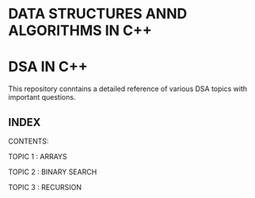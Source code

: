 # DATA STRUCTURES ANND ALGORITHMS IN C++

# DSA IN C++

This repository conntains a detailed reference of various DSA topics with important questions.


## INDEX

CONTENTS:

TOPIC 1 : ARRAYS 

TOPIC 2 : BINARY SEARCH

TOPIC 3 : RECURSION

